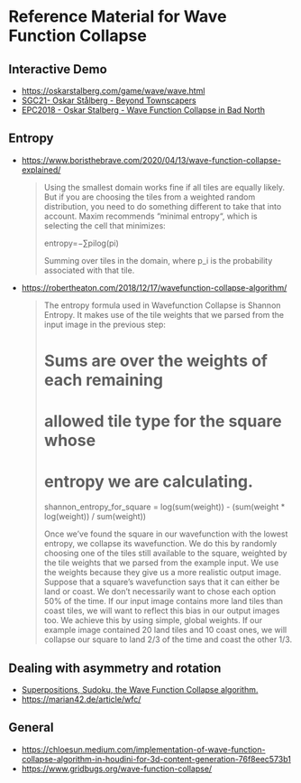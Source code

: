# Reference Material for Wave Function Collapse

## Interactive Demo
- https://oskarstalberg.com/game/wave/wave.html
- [SGC21- Oskar Stålberg - Beyond Townscapers](https://www.youtube.com/watch?v=Uxeo9c-PX-w)
- [EPC2018 - Oskar Stalberg - Wave Function Collapse in Bad North](https://www.youtube.com/watch?v=0bcZb-SsnrA)

## Entropy
- https://www.boristhebrave.com/2020/04/13/wave-function-collapse-explained/

  > Using the smallest domain works fine if all tiles are equally likely. But if you are choosing the tiles from a weighted random distribution, you need to do something different to take that into account. Maxim recommends “minimal entropy“, which is selecting the cell that minimizes:
  >
  > entropy=−∑pilog(pi)
  >
  > Summing over tiles in the domain, where p_i is the probability associated with that tile.

- https://robertheaton.com/2018/12/17/wavefunction-collapse-algorithm/

  > The entropy formula used in Wavefunction Collapse is Shannon Entropy. It makes use of the tile weights that we parsed from the input image in the previous step:
  >
  >   # Sums are over the weights of each remaining
  >   # allowed tile type for the square whose
  >   # entropy we are calculating.
  >   shannon_entropy_for_square =
  >     log(sum(weight)) -
  >     (sum(weight * log(weight)) / sum(weight))
  >
  > Once we’ve found the square in our wavefunction with the lowest entropy, we collapse its wavefunction. We do this by randomly choosing one of the tiles still available to the square, weighted by the tile weights that we parsed from the example input. We use the weights because they give us a more realistic output image. Suppose that a square’s wavefunction says that it can either be land or coast. We don’t necessarily want to chose each option 50% of the time. If our input image contains more land tiles than coast tiles, we will want to reflect this bias in our output images too. We achieve this by using simple, global weights. If our example image contained 20 land tiles and 10 coast ones, we will collapse our square to land 2/3 of the time and coast the other 1/3.

## Dealing with asymmetry and rotation
- [Superpositions, Sudoku, the Wave Function Collapse algorithm.](https://www.youtube.com/watch?v=2SuvO4Gi7uY)
- https://marian42.de/article/wfc/

## General

- https://chloesun.medium.com/implementation-of-wave-function-collapse-algorithm-in-houdini-for-3d-content-generation-76f8eec573b1
- https://www.gridbugs.org/wave-function-collapse/
